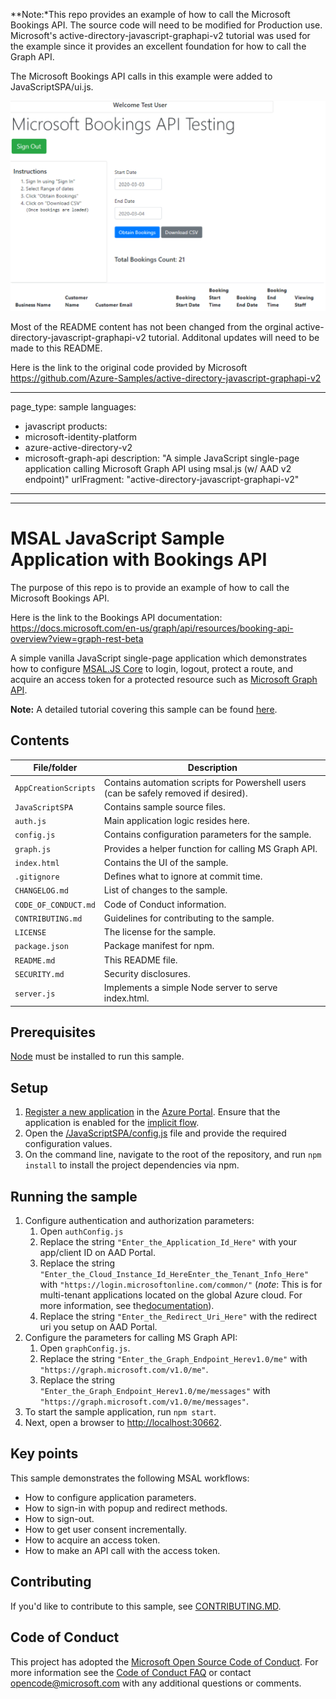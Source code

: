 **Note:*This repo provides an example of how to call the Microsoft Bookings API. The source code will need to be modified for Production use. Microsoft's active-directory-javascript-graphapi-v2 tutorial was used for the example since it provides an excellent foundation for how to call the Graph API. 

The Microsoft Bookings API calls in this example were added to JavaScriptSPA/ui.js. 

![](https://raw.githubusercontent.com/shah2129/active-directory-javascript-graphapi-v2/quickstart/screenshot_showing_ui.png)
 
Most of the README content has not been changed from the orginal active-directory-javascript-graphapi-v2 tutorial. Additonal updates will need to be made to this README.

 
Here is the link to the original code provided by Microsoft https://github.com/Azure-Samples/active-directory-javascript-graphapi-v2


---
page_type: sample
languages:
- javascript
products:
- microsoft-identity-platform
- azure-active-directory-v2
- microsoft-graph-api
description: "A simple JavaScript single-page application calling Microsoft Graph API using msal.js (w/ AAD v2 endpoint)"
urlFragment: "active-directory-javascript-graphapi-v2"
---

-------------------

# MSAL JavaScript Sample Application with Bookings API

The purpose of this repo is to provide an example of how to call the Microsoft Bookings API.

Here is the link to the Bookings API documentation:
https://docs.microsoft.com/en-us/graph/api/resources/booking-api-overview?view=graph-rest-beta



A simple vanilla JavaScript single-page application which demonstrates how to configure [MSAL.JS Core](https://www.npmjs.com/package/msal) to login, logout, protect a route, and acquire an access token for a protected resource such as [Microsoft Graph API](https://docs.microsoft.com/en-us/graph/overview).

**Note:** A detailed tutorial covering this sample can be found [here](https://docs.microsoft.com/en-us/azure/active-directory/develop/quickstart-v2-javascript).

## Contents

| File/folder       | Description                                |
|-------------------|--------------------------------------------|
| `AppCreationScripts`   | Contains automation scripts for Powershell users (can be safely removed if desired).|
| `JavaScriptSPA`   | Contains sample source files.  |
| `auth.js`   | Main application logic resides here.                     |
| `config.js`   | Contains configuration parameters for the sample. |
| `graph.js`   | Provides a helper function for calling MS Graph API.   |
| `index.html`   |  Contains the UI of the sample.                       |
| `.gitignore`      | Defines what to ignore at commit time.      |
| `CHANGELOG.md`    | List of changes to the sample.             |
| `CODE_OF_CONDUCT.md` | Code of Conduct information.            |
| `CONTRIBUTING.md` | Guidelines for contributing to the sample. |
| `LICENSE`         | The license for the sample.                |
| `package.json`    | Package manifest for npm.                   |
| `README.md`       | This README file.                          |
| `SECURITY.md`     | Security disclosures.                      |
| `server.js`     | Implements a simple Node server to serve index.html.  |

## Prerequisites

[Node](https://nodejs.org/en/) must be installed to run this sample.

## Setup

1. [Register a new application](https://docs.microsoft.com/azure/active-directory/develop/scenario-spa-app-registration) in the [Azure Portal](https://portal.azure.com). Ensure that the application is enabled for the [implicit flow](https://docs.microsoft.com/en-us/azure/active-directory/develop/v2-oauth2-implicit-grant-flow).
2. Open the [/JavaScriptSPA/config.js](./JavaScriptSPA/config.js) file and provide the required configuration values.
3. On the command line, navigate to the root of the repository, and run `npm install` to install the project dependencies via npm.

## Running the sample

1. Configure authentication and authorization parameters:
   1. Open `authConfig.js`
   2. Replace the string `"Enter_the_Application_Id_Here"` with your app/client ID on AAD Portal.
   3. Replace the string `"Enter_the_Cloud_Instance_Id_HereEnter_the_Tenant_Info_Here"` with `"https://login.microsoftonline.com/common/"` (*note*: This is for multi-tenant applications located on the global Azure cloud. For more information, see the[documentation](https://docs.microsoft.com/en-us/azure/active-directory/develop/quickstart-v2-javascript)).
   4. Replace the string `"Enter_the_Redirect_Uri_Here"` with the redirect uri you setup on AAD Portal.
2. Configure the parameters for calling MS Graph API:
   1. Open `graphConfig.js`.
   2. Replace the string `"Enter_the_Graph_Endpoint_Herev1.0/me"` with `"https://graph.microsoft.com/v1.0/me"`.
   3. Replace the string `"Enter_the_Graph_Endpoint_Herev1.0/me/messages"` with `"https://graph.microsoft.com/v1.0/me/messages"`.
3. To start the sample application, run `npm start`.
4. Next, open a browser to [http://localhost:30662](http://localhost:30662).

## Key points

This sample demonstrates the following MSAL workflows:

* How to configure application parameters.
* How to sign-in with popup and redirect methods.
* How to sign-out.
* How to get user consent incrementally.
* How to acquire an access token.
* How to make an API call with the access token.

## Contributing

If you'd like to contribute to this sample, see [CONTRIBUTING.MD](./CONTRIBUTING.md).

## Code of Conduct

This project has adopted the [Microsoft Open Source Code of Conduct](https://opensource.microsoft.com/codeofconduct/).
For more information see the [Code of Conduct FAQ](https://opensource.microsoft.com/codeofconduct/faq/) or
contact [opencode@microsoft.com](mailto:opencode@microsoft.com) with any additional questions or comments.
